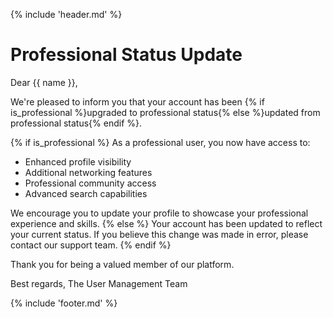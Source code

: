 {% include 'header.md' %}

# Professional Status Update

Dear {{ name }},

We're pleased to inform you that your account has been {% if is_professional %}upgraded to professional status{% else %}updated from professional status{% endif %}.

{% if is_professional %}
As a professional user, you now have access to:
- Enhanced profile visibility
- Additional networking features
- Professional community access
- Advanced search capabilities

We encourage you to update your profile to showcase your professional experience and skills.
{% else %}
Your account has been updated to reflect your current status. If you believe this change was made in error, please contact our support team.
{% endif %}

Thank you for being a valued member of our platform.

Best regards,
The User Management Team

{% include 'footer.md' %}